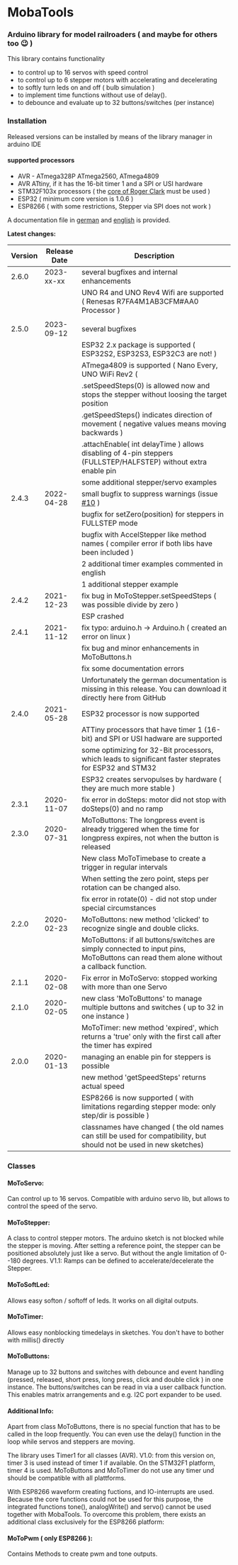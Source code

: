 ﻿MobaTools
=========
### Arduino library for model railroaders ( and maybe for others too 😉 )
This library contains functionality
- to control up to 16 servos with speed control
- to control up to 6 stepper motors with accelerating and decelerating
- to softly turn leds on and off ( bulb simulation )
- to implement time functions without use of delay().
- to debounce and evaluate up to 32 buttons/switches (per instance)

### Installation

Released versions can be installed by means of the library manager in arduino IDE

#### supported processors
- AVR - ATmega328P ATmega2560, ATmega4809
- AVR ATtiny, if it has the 16-bit timer 1 and a SPI or USI hardware
- STM32F103x processors ( the [core of Roger Clark](https://github.com/rogerclarkmelbourne/Arduino_STM32) must be used )
- ESP32 ( minimum core version is 1.0.6 )
- ESP8266 ( with some restrictions, Stepper via SPI does not work )

A documentation file in [german](MobaTools-250-de.pdf) and [english](MobaTools-250-en.pdf) is provided.

**Latest changes:**

| Version |  Release Date  | Description
| ------- |  ------------  | -----------
| 2.6.0 | 2023-xx-xx| several bugfixes and internal enhancements
| | | UNO R4 and UNO Rev4 Wifi are supported ( Renesas R7FA4M1AB3CFM#AA0 Processor )
| | | 
| 2.5.0 | 2023-09-12| several bugfixes
| | | ESP32 2.x package is supported ( ESP32S2, ESP32S3, ESP32C3 are not! )
| | | ATmega4809 is supported ( Nano Every, UNO WiFi Rev2 (
| | | .setSpeedSteps(0) is allowed now and stops the stepper without loosing the target position
| | | .getSpeedSteps() indicates direction of movement ( negative values means moving backwards )
| | | .attachEnable( int delayTime ) allows disabling of 4-pin steppers (FULLSTEP/HALFSTEP) without extra enable pin
| | | some additional stepper/servo examples
| 2.4.3 | 2022-04-28| small bugfix to suppress warnings (issue [#10](https://github.com/MicroBahner/MobaTools/issues/10) )
| | | bugfix for setZero(position) for steppers in FULLSTEP mode
| | | bugfix with AccelStepper like method names ( compiler error if both libs have been included )
| | | 2 additional timer examples commented in english
| | | 1 additional stepper example
| 2.4.2 | 2021-12-23| fix bug in MoToStepper.setSpeedSteps ( was possible divide by zero )
| | | ESP crashed
| 2.4.1 | 2021-11-12| fix typo: arduino.h -> Arduino.h ( created an error on linux )
| | | fix bug and minor enhancements in MoToButtons.h
| | | fix some documentation errors
| | | Unfortunately the german documentation is missing in this release. You can download it directly here from GitHub
| 2.4.0 | 2021-05-28| ESP32 processor is now supported
| | | ATTiny processors that have timer 1 (16-bit) and SPI or USI hadware are supported
| | | some optimizing for 32-Bit processors, which leads to significant faster steprates for ESP32 and STM32
| | | ESP32 creates servopulses by hardware ( they are much more stable )
| 2.3.1 | 2020-11-07| fix error in doSteps: motor did not stop with doSteps(0) and no ramp
| 2.3.0 | 2020-07-31| MoToButtons: The longpress event is already triggered when the time for longpress expires, not when the button is released
| | | New class MoToTimebase to create a trigger in regular intervals
| | | When setting the zero point, steps per rotation can be changed also.
| | | fix error in rotate(0) - did not stop under special circumstances
| 2.2.0 | 2020-02-23| MoToButtons: new method 'clicked' to recognize single and double clicks.
| | | MoToButtons: if all buttons/switches are simply connected to input pins, MoToButtons can read them alone without a callback function.
| 2.1.1 | 2020-02-08| Fix error in MoToServo: stopped working with more than one Servo
| 2.1.0 | 2020-02-05| new class 'MoToButtons' to manage multiple buttons and switches ( up to 32 in one instance )
| | | MoToTimer: new method 'expired', which returns a 'true' only with the first call after the timer has expired
| 2.0.0 | 2020-01-13| managing an enable pin for steppers is possible
| | | new method 'getSpeedSteps' returns actual speed
| | | ESP8266 is now supported ( with limitations regarding stepper mode: only step/dir is possible )
| | | classnames have changed ( the old names can still be used for compatibility, but should not be used in new sketches)

### Classes

#### MoToServo: 
Can control up to 16 servos. Compatible with arduino servo lib, but allows to control 
the speed of the servo.

#### MoToStepper: 
A class to control stepper motors. The arduino sketch is not blocked while 
the stepper is moving. After setting a reference point, the stepper can be positioned 
absolutely just like a servo. But without the angle limitation of 0--180 degrees.
V1.1: Ramps can be defined to accelerate/decelerate the Stepper.

#### MoToSoftLed: 
Allows easy softon / softoff of leds. It works on all digital outputs.

#### MoToTimer: 
Allows easy nonblocking timedelays in sketches. You don't have to bother with millis() directly

#### MoToButtons: 
Manage up to 32 buttons and switches with debounce and event handling (pressed, released, short press, long press, click and double click ) in one instance. The buttons/switches can be read in via a user callback function. This enables matrix arrangements and e.g. I2C port expander to be used.


#### Additional Info:
Apart from class MoToButtons, there is no special function that has to be called in the loop frequently. You can even use the delay() function in the loop while servos and steppers are moving.

The library uses Timer1 for all classes (AVR). V1.0: from this version on, timer 3 is used instead of timer 1 if available.
On the STM32F1 platform, timer 4 is used.
MoToButtons and MoToTimer do not use any timer und should be compatible with all plattforms.

With ESP8266 waveform creating fuctions, and IO-interrupts are used. Because the core functions could not be used for this purpose, the integrated functions tone(), analogWrite() and servo() cannot be used together with MobaTools.
To overcome this problem, there exists an additional class exclusively for the ESP8266 platform:
#### MoToPwm ( only ESP8266 ):
Contains Methods to create pwm and tone outputs.


